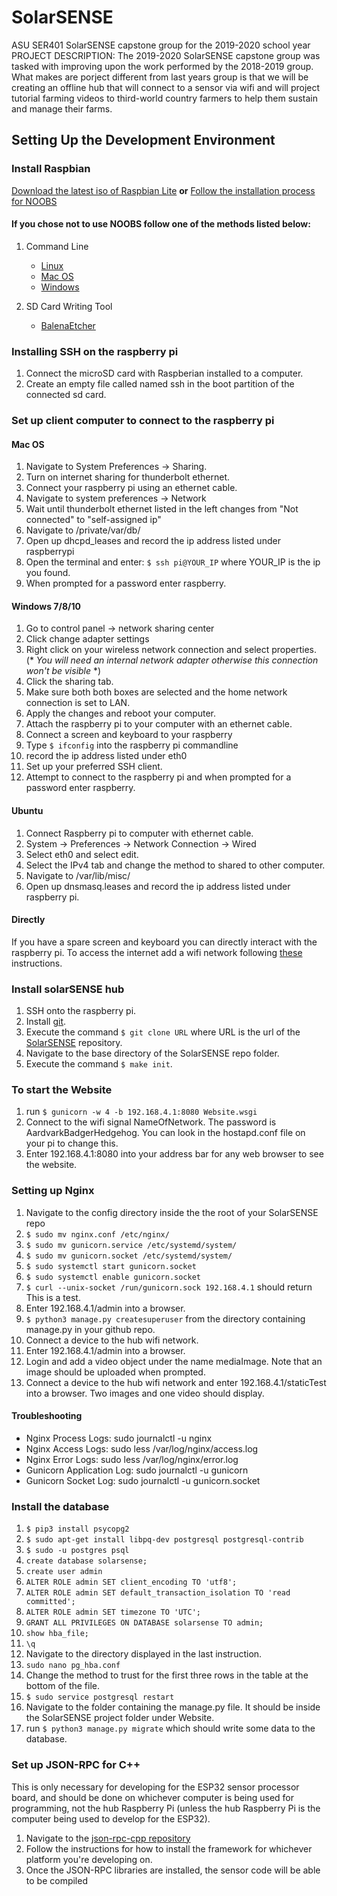 # SolarSENSE
ASU SER401 SolarSENSE capstone group for the 2019-2020 school year
PROJECT DESCRIPTION: The 2019-2020 SolarSENSE capstone group was tasked with improving upon the work performed by the 2018-2019 group. What makes are porject different from last years group is that we will be creating an offline hub that will connect to a sensor via wifi and will project tutorial farming videos to third-world country farmers to help them sustain and manage their farms.
## Setting Up the Development Environment

### Install Raspbian
[Download the latest iso of Raspbian Lite](https://www.raspberrypi.org/downloads/raspbian/)
**or**
[Follow the installation process for NOOBS](https://www.raspberrypi.org/downloads/noobs/)

#### If you chose not to use NOOBS follow one of the methods listed below:
1. Command Line
    - [Linux](https://www.raspberrypi.org/documentation/installation/installing-images/linux.md)
    - [Mac OS](https://www.raspberrypi.org/documentation/installation/installing-images/mac.md)
    - [Windows](https://www.raspberrypi.org/documentation/installation/installing-images/windows.md)

2. SD Card Writing Tool
    - [BalenaEtcher](https://www.balena.io/etcher/)

### Installing SSH on the raspberry pi
1. Connect the microSD card with Raspberian installed to a computer.
2. Create an empty file called named ssh in the boot partition of the connected sd card.

### Set up client computer to connect to the raspberry pi
#### Mac OS
1. Navigate to System Preferences -> Sharing.
2. Turn on internet sharing for thunderbolt ethernet.
3. Connect your raspberry pi using an ethernet cable.
4. Navigate to system preferences -> Network
5. Wait until thunderbolt ethernet listed in the left changes from "Not connected" to "self-assigned ip"
6. Navigate to /private/var/db/
7. Open up dhcpd_leases and record the ip address listed under raspberrypi
8. Open the terminal and enter:
    `$ ssh pi@YOUR_IP` where YOUR_IP is the ip you found. 
9. When prompted for a password enter raspberry.


#### Windows 7/8/10 
1. Go to control panel -> network sharing center
2. Click change adapter settings
3. Right click on your wireless network connection and select properties. (* *You will need an internal network adapter otherwise this connection won't be visible* *)
4. Click the sharing tab.
5. Make sure both both boxes are selected and the home network connection is set to LAN.
6. Apply the changes and reboot your computer.
7. Attach the raspberry pi to your computer with an ethernet cable.
8. Connect a screen and keyboard to your raspberry
9. Type `$ ifconfig` into the raspberry pi commandline
10. record the ip address listed under eth0
11. Set up your preferred SSH client.
12. Attempt to connect to the raspberry pi and when prompted for a password enter raspberry.

#### Ubuntu
1. Connect Raspberry pi to computer with ethernet cable.
2. System -> Preferences -> Network Connection -> Wired
3. Select eth0 and select edit.
4. Select the IPv4 tab and change the method to shared to other computer.
5. Navigate to /var/lib/misc/
6. Open up dnsmasq.leases and record the ip address listed under raspberry pi.

#### Directly
If you have a spare screen and keyboard you can directly interact with the raspberry pi.
To access the internet add a wifi network following [these](https://www.raspberrypi.org/documentation/configuration/wireless/wireless-cli.md) instructions.

### Install solarSENSE hub
1. SSH onto the raspberry pi.
2. Install [git](https://git-scm.com/downloads).
3. Execute the command `$ git clone URL` where URL is the url of the [SolarSENSE](https://github.com/jeremiah-miller/SolarSENSE/tree/dev-sprint3) repository.
4. Navigate to the base directory of the SolarSENSE repo folder.
5. Execute the command `$ make init`.

### To start the Website
1. run `$ gunicorn -w 4 -b 192.168.4.1:8080 Website.wsgi`
2. Connect to the wifi signal NameOfNetwork. The password is AardvarkBadgerHedgehog. You can look in the hostapd.conf file on your pi to change this.
3. Enter 192.168.4.1:8080 into your address bar for any web browser to see the website.

### Setting up Nginx
1. Navigate to the config directory inside the the root of your SolarSENSE repo
2. `$ sudo mv nginx.conf /etc/nginx/`
3. `$ sudo mv gunicorn.service /etc/systemd/system/`
4. `$ sudo mv gunicorn.socket /etc/systemd/system/`
5. `$ sudo systemctl start gunicorn.socket`
6. `$ sudo systemctl enable gunicorn.socket`
7. `$ curl --unix-socket /run/gunicorn.sock 192.168.4.1` should return This is a test.
8. Enter 192.168.4.1/admin into a browser.
9. `$ python3 manage.py createsuperuser` from the directory containing manage.py in your github repo.
10. Connect a device to the hub wifi network.
11. Enter 192.168.4.1/admin into a browser.
12. Login and add a video object under the name mediaImage. Note that an image should be uploaded when prompted.
13. Connect a device to the hub wifi network and enter 192.168.4.1/staticTest into a browser. Two images and one video should display.

#### Troubleshooting
* Nginx Process Logs: sudo journalctl -u nginx
* Nginx Access Logs: sudo less /var/log/nginx/access.log
* Nginx Error Logs: sudo less /var/log/nginx/error.log
* Gunicorn Application Log: sudo journalctl -u gunicorn
* Gunicorn Socket Log: sudo journalctl -u gunicorn.socket

### Install the database
1. `$ pip3 install psycopg2`
2. `$ sudo apt-get install libpq-dev postgresql postgresql-contrib`
3. `$ sudo -u postgres psql`
4. `create database solarsense;`
5. `create user admin`
6. `ALTER ROLE admin SET client_encoding TO 'utf8';`
7. `ALTER ROLE admin SET default_transaction_isolation TO 'read committed';`
8. `ALTER ROLE admin SET timezone TO 'UTC';`
9. `GRANT ALL PRIVILEGES ON DATABASE solarsense TO admin;`
10. `show hba_file;`
11. `\q`
12. Navigate to the directory displayed in the last instruction.
13. `sudo nano pg_hba.conf`
14. Change the method to trust for the first three rows in the table at the bottom of the file.
15. `$ sudo service postgresql restart`
16. Navigate to the folder containing the manage.py file. It should be inside the SolarSENSE project folder under Website.
17. run `$ python3 manage.py migrate` which should write some data to the database.

### Set up JSON-RPC for C++
This is only necessary for developing for the ESP32 sensor processor board, and should be done on whichever computer is being used for programming, not the hub Raspberry Pi (unless the hub Raspberry Pi is the computer being used to develop for the ESP32).
1. Navigate to the [json-rpc-cpp repository](https://github.com/cinemast/libjson-rpc-cpp#install-the-framework)
2. Follow the instructions for how to install the framework for whichever platform you're developing on.
3. Once the JSON-RPC libraries are installed, the sensor code will be able to be compiled

